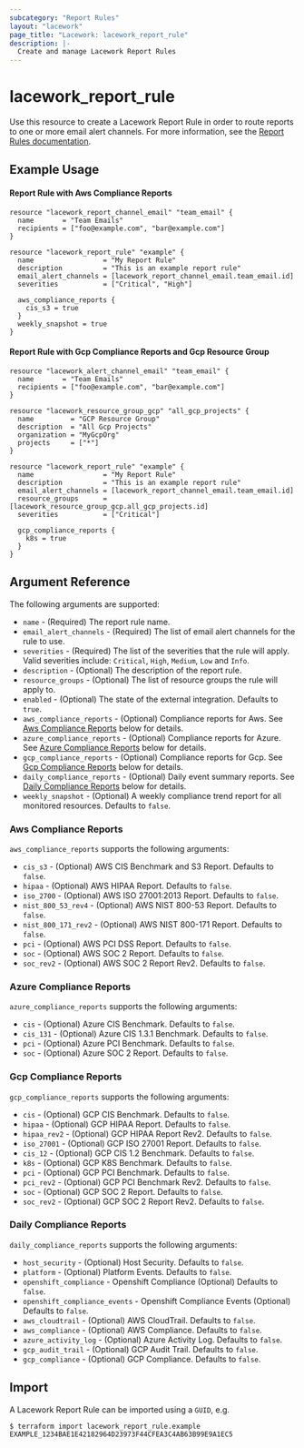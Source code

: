 ```yaml
---
subcategory: "Report Rules"
layout: "lacework"
page_title: "Lacework: lacework_report_rule"
description: |-
  Create and manage Lacework Report Rules
---
```


# lacework\_report\_rule

Use this resource to create a Lacework Report Rule in order to route reports to one or more email alert channels.
For more information, see the [Report Rules documentation](https://docs.lacework.com/report-rules).

## Example Usage

#### Report Rule with Aws Compliance Reports
```hcl
resource "lacework_report_channel_email" "team_email" {
  name       = "Team Emails"
  recipients = ["foo@example.com", "bar@example.com"]
}

resource "lacework_report_rule" "example" {
  name                 = "My Report Rule"
  description          = "This is an example report rule"
  email_alert_channels = [lacework_report_channel_email.team_email.id]
  severities           = ["Critical", "High"]

  aws_compliance_reports {
    cis_s3 = true
  }
  weekly_snapshot = true
}
```

#### Report Rule with Gcp Compliance Reports and Gcp Resource Group
```hcl
resource "lacework_alert_channel_email" "team_email" {
  name       = "Team Emails"
  recipients = ["foo@example.com", "bar@example.com"]
}

resource "lacework_resource_group_gcp" "all_gcp_projects" {
  name         = "GCP Resource Group"
  description  = "All Gcp Projects"
  organization = "MyGcpOrg"
  projects     = ["*"]
}

resource "lacework_report_rule" "example" {
  name                 = "My Report Rule"
  description          = "This is an example report rule"
  email_alert_channels = [lacework_report_channel_email.team_email.id]
  resource_groups      = [lacework_resource_group_gcp.all_gcp_projects.id]
  severities           = ["Critical"]

  gcp_compliance_reports {
    k8s = true
  }
}
```

## Argument Reference

The following arguments are supported:

* `name` - (Required) The report rule name.
* `email_alert_channels` - (Required) The list of email alert channels for the rule to use.
* `severities` - (Required) The list of the severities that the rule will apply. Valid severities include: 
  `Critical`, `High`, `Medium`, `Low` and `Info`.
* `description` - (Optional) The description of the report rule.
* `resource_groups` - (Optional) The list of resource groups the rule will apply to.
* `enabled` - (Optional) The state of the external integration. Defaults to `true`.
* `aws_compliance_reports` - (Optional) Compliance reports for Aws. See [Aws Compliance Reports](#aws-compliance-reports) below for details.
* `azure_compliance_reports` - (Optional) Compliance reports for Azure. See [Azure Compliance Reports](#azure-compliance-reports) below for details.
* `gcp_compliance_reports` - (Optional) Compliance reports for Gcp. See [Gcp Compliance Reports](#gcp-compliance-reports) below for details.
* `daily_compliance_reports` - (Optional) Daily event summary reports. See [Daily Compliance Reports](#faily-compliance-reports) below for details.
* `weekly_snapshot` - (Optional) A weekly compliance trend report for all monitored resources. Defaults to `false`.

### Aws Compliance Reports

`aws_compliance_reports` supports the following arguments:

* `cis_s3` - (Optional) AWS CIS Benchmark and S3 Report. Defaults to `false`.
* `hipaa` - (Optional) AWS HIPAA Report. Defaults to `false`.
* `iso_2700` - (Optional) AWS ISO 27001:2013 Report. Defaults to `false`.
* `nist_800_53_rev4` - (Optional) AWS NIST 800-53 Report. Defaults to `false`.
* `nist_800_171_rev2` - (Optional) AWS NIST 800-171 Report. Defaults to `false`.
* `pci` - (Optional) AWS PCI DSS Report. Defaults to `false`.
* `soc` - (Optional) AWS SOC 2 Report. Defaults to `false`.
* `soc_rev2` - (Optional) AWS SOC 2 Report Rev2. Defaults to `false`.

### Azure Compliance Reports

`azure_compliance_reports` supports the following arguments:

* `cis` - (Optional) Azure CIS Benchmark. Defaults to `false`.
* `cis_131` - (Optional) Azure CIS 1.3.1 Benchmark. Defaults to `false`.
* `pci` - (Optional) Azure PCI Benchmark. Defaults to `false`.
* `soc` - (Optional) Azure SOC 2 Report. Defaults to `false`.

### Gcp Compliance Reports

`gcp_compliance_reports` supports the following arguments:

* `cis` - (Optional) GCP CIS Benchmark. Defaults to `false`.
* `hipaa` - (Optional) GCP HIPAA Report. Defaults to `false`.
* `hipaa_rev2` - (Optional) GCP HIPAA Report Rev2. Defaults to `false`.
* `iso_27001` - (Optional) GCP ISO 27001 Report. Defaults to `false`.
* `cis_12` - (Optional) GCP CIS 1.2 Benchmark. Defaults to `false`.
* `k8s` - (Optional) GCP K8S Benchmark. Defaults to `false`.
* `pci` - (Optional) GCP PCI Benchmark. Defaults to `false`.
* `pci_rev2` - (Optional) GCP PCI Benchmark Rev2. Defaults to `false`.
* `soc` - (Optional) GCP SOC 2 Report. Defaults to `false`.
* `soc_rev2` - (Optional) GCP SOC 2 Report Rev2. Defaults to `false`.

### Daily Compliance Reports

`daily_compliance_reports` supports the following arguments:

* `host_security` - (Optional) Host Security. Defaults to `false`.
* `platform` - (Optional) Platform Events. Defaults to `false`.
* `openshift_compliance` - Openshift Compliance (Optional) Defaults to `false`.
* `openshift_compliance_events` - Openshift Compliance Events (Optional) Defaults to `false`.
* `aws_cloudtrail` - (Optional) AWS CloudTrail. Defaults to `false`.
* `aws_compliance` - (Optional) AWS Compliance. Defaults to `false`.
* `azure_activity_log` - (Optional) Azure Activity Log. Defaults to `false`.
* `gcp_audit_trail` - (Optional) GCP Audit Trail. Defaults to `false`.
* `gcp_compliance` - (Optional) GCP Compliance. Defaults to `false`.

## Import

A Lacework Report Rule can be imported using a `GUID`, e.g.

```
$ terraform import lacework_report_rule.example EXAMPLE_1234BAE1E42182964D23973F44CFEA3C4AB63B99E9A1EC5
```
